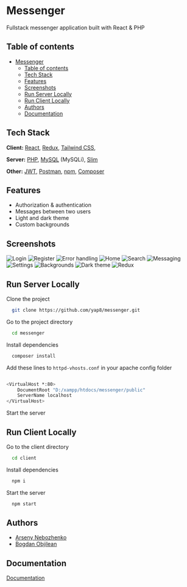 
# Messenger

Fullstack messenger application built with React & PHP

## Table of contents

- [Messenger](#messenger)
  - [Table of contents](#table-of-contents)
  - [Tech Stack](#tech-stack)
  - [Features](#features)
  - [Screenshots](#screenshots)
  - [Run Server Locally](#run-server-locally)
  - [Run Client Locally](#run-client-locally)
  - [Authors](#authors)
  - [Documentation](#documentation)

## Tech Stack

**Client:** [React](https://reactjs.org/), [Redux](https://redux.js.org/), [Tailwind CSS](https://tailwindcss.com/),

**Server:** [PHP](https://www.php.net/), [MySQL](https://www.mysql.com/) (MySQLi), [Slim](https://www.slimframework.com/)

**Other:** [JWT](https://jwt.io/), [Postman](https://www.postman.com/), [npm](https://www.npmjs.com/), [Composer](https://getcomposer.org/)

## Features

- Authorization & authentication
- Messages between two users
- Light and dark theme
- Custom backgrounds

## Screenshots

![Login](https://postimg.cc/5j3DMvbg "Login")
![Register](https://postimg.cc/4mxq4d3g "Register")
![Error handling](https://postimg.cc/hXJYx5xZ "Error handling")
![Home](https://postimg.cc/LnQ7JpqZ "Home")
![Search](https://postimg.cc/qN95GxxJ "Search")
![Messaging](https://postimg.cc/vgv2bFFT "Messaging")
![Settings](https://postimg.cc/gw8BtLgv "Settings")
![Backgrounds](https://postimg.cc/Q9DY2Nzv "Backgrounds")
![Dark theme](https://postimg.cc/N2fJ0JB4 "Dark theme")
![Redux](https://postimg.cc/Z0VsQSxD "Redux")

## Run Server Locally

Clone the project

```bash
  git clone https://github.com/yap8/messenger.git
```

Go to the project directory

```bash
  cd messenger
```

Install dependencies

```bash
  composer install
```

Add these lines to `httpd-vhosts.conf` in your apache config folder
```bash

<VirtualHost *:80>
    DocumentRoot "D:/xampp/htdocs/messenger/public"
    ServerName localhost
</VirtualHost>
```

Start the server

## Run Client Locally

Go to the client directory

```bash
  cd client
```

Install dependencies

```bash
  npm i
```

Start the server

```bash
  npm start
```

## Authors

- [Arseny Nebozhenko](https://github.com/yap8)
- [Bogdan Objilean](https://github.com/Bodea0001)

## Documentation
[Documentation](https://docs.google.com/document/d/1Sj9O9VG-3JCUWKqGXQ3qXcUCj3VESROB30O5tMx-igg/edit?usp=sharing)
